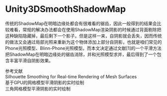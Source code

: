 # Unity3DSmoothShadowMap
传统的ShadowMap在明暗边缘处都会有很难看的锯齿，因此一般得到的结果会比较难看，常规的解决办法都会在使用ShadowMap渲染阴影的时候通过背面剔除把这种缺陷隐藏掉，最后剩下一个影子。但是这样一来，自阴影就会丢失，因而传统的做法又会通过局部光照来重新为这个物体添加上部分自阴影，也就是咱们常见的Phone光照模型、Blinn-Phone光照模型。而本文决定通过文献[1]的一个平滑方法把ShadowMap在明暗边缘处的锯齿消除，并和光照模型求并，最后得到了一个包含丰富平滑自阴影效果。  

参考文献  
Silhouette Smoothing for Real-time Rendering of Mesh Surfaces  
基于GPU的网格模型平滑阴影的实时绘制  
三角网格模型平滑阴影的实时绘制  